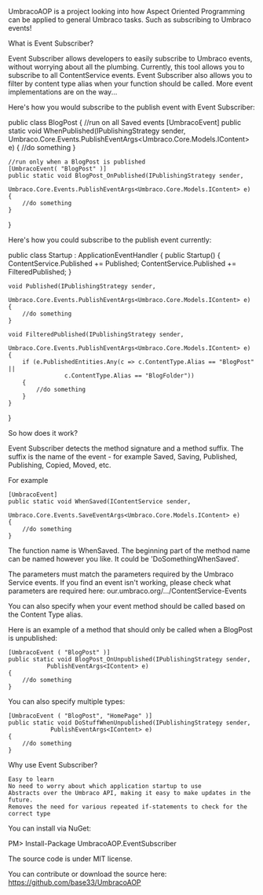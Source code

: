 UmbracoAOP is a project looking into how Aspect Oriented Programming can be applied to general Umbraco tasks.  Such as subscribing to Umbraco events!

What is Event Subscriber?

Event Subscriber allows developers to easily subscribe to Umbraco events, without worrying about all the plumbing.  Currently, this tool allows you to subscribe to all ContentService events.  Event Subscriber also allows you to filter by content type alias when your function should be called.  More event implementations are on the way...

Here's how you would subscribe to the publish event with Event Subscriber:

public class BlogPost
{
    //run on all Saved events
    [UmbracoEvent]
    public static void WhenPublished(IPublishingStrategy sender, 
          Umbraco.Core.Events.PublishEventArgs<Umbraco.Core.Models.IContent> e)
    {
        //do something
    }

    //run only when a BlogPost is published
    [UmbracoEvent( "BlogPost" )]
    public static void BlogPost_OnPublished(IPublishingStrategy sender, 
          Umbraco.Core.Events.PublishEventArgs<Umbraco.Core.Models.IContent> e)
    {
        //do something
    }
}

 

Here's how you could subscribe to the publish event currently:

public class Startup : ApplicationEventHandler
{
    public Startup()
    {
        ContentService.Published += Published;
        ContentService.Published += FilteredPublished;
    }

    void Published(IPublishingStrategy sender, 
         Umbraco.Core.Events.PublishEventArgs<Umbraco.Core.Models.IContent> e)
    {
        //do something
    }

    void FilteredPublished(IPublishingStrategy sender, 
         Umbraco.Core.Events.PublishEventArgs<Umbraco.Core.Models.IContent> e)
    {
        if (e.PublishedEntities.Any(c => c.ContentType.Alias == "BlogPost" || 
                    c.ContentType.Alias == "BlogFolder"))
        {
            //do something
        }
    }
}

 

So how does it work?

Event Subscriber detects the method signature and a method suffix.  The suffix is the name of the event - for example Saved, Saving, Published, Publishing, Copied, Moved, etc.

For example


    [UmbracoEvent]
    public static void WhenSaved(IContentService sender, 
             Umbraco.Core.Events.SaveEventArgs<Umbraco.Core.Models.IContent> e)
    {
        //do something
    }

The function name is WhenSaved.  The beginning part of the method name can be named however you like.  It could be 'DoSomethingWhenSaved'.

The parameters must match the parameters required by the Umbraco Service events.  If you find an event isn't working, please check what parameters are required here:  our.umbraco.org/.../ContentService-Events

 

You can also specify when your event method should be called based on the Content Type alias. 

Here is an example of a method that should only be called when a BlogPost is unpublished:

    [UmbracoEvent ( "BlogPost" )]
    public static void BlogPost_OnUnpublished(IPublishingStrategy sender, 
               PublishEventArgs<IContent> e)
    {
        //do something
    }

 

You can also specify multiple types:

    [UmbracoEvent ( "BlogPost", "HomePage" )]
    public static void DoStuffWhenUnpublished(IPublishingStrategy sender, 
                PublishEventArgs<IContent> e)
    {
        //do something
    }

 

Why use Event Subscriber?

    Easy to learn
    No need to worry about which application startup to use
    Abstracts over the Umbraco API, making it easy to make updates in the future.
    Removes the need for various repeated if-statements to check for the correct type

 

You can install via NuGet:

PM> Install-Package UmbracoAOP.EventSubscriber

The source code is under MIT license.

You can contribute or download the source here:  https://github.com/base33/UmbracoAOP

 
